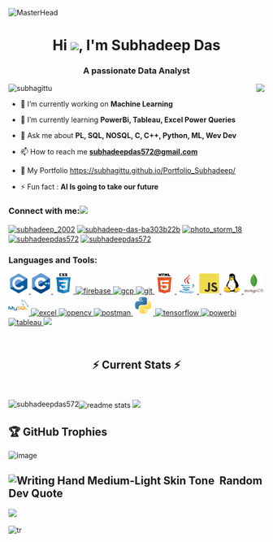 ![MasterHead](https://user-images.githubusercontent.com/74038190/225813708-98b745f2-7d22-48cf-9150-083f1b00d6c9.gif)
<h1 align="center">Hi <img src="https://media.giphy.com/media/hvRJCLFzcasrR4ia7z/giphy.gif" width="35">, I'm Subhadeep Das</h1>
<h3 align="center">A passionate Data Analyst</h3>

<img src="https://i.pinimg.com/originals/e8/f4/53/e8f453469a3ec97ecd354df465d73913.gif" align="right">

<p align="left"> <img src="https://komarev.com/ghpvc/?username=subhagittu&label=Profile%20views&color=0e75b6&style=flat" alt="subhagittu" /> </p>


- 🔭 I’m currently working on **Machine Learning**

- 🌱 I’m currently learning **PowerBi, Tableau, Excel Power Queries**

- 💬 Ask me about **PL, SQL, NOSQL, C, C++, Python, ML, Wev Dev**

- 📫 How to reach me **subhadeepdas572@gmail.com**

- 📄 My Portfolio https://subhagittu.github.io/Portfolio_Subhadeep/

- ⚡ Fun fact : **AI Is going to take our future**

<h3 align="left">Connect with me:<img src="https://raw.githubusercontent.com/ShahriarShafin/ShahriarShafin/main/Assets/handshake.gif" width=70></h3>
<p align="left">
<a href="https://x.com/SubhadeepD33904" target="blank"><img align="center" src="https://raw.githubusercontent.com/rahuldkjain/github-profile-readme-generator/master/src/images/icons/Social/twitter.svg" alt="subhadeep_2002" height="30" width="40" /></a>
<a href="https://www.linkedin.com/in/subhadeep-das-ba303b22b/" target="blank"><img align="center" src="https://raw.githubusercontent.com/rahuldkjain/github-profile-readme-generator/master/src/images/icons/Social/linked-in-alt.svg" alt="subhadeep-das-ba303b22b" height="30" width="40" /></a>
<a href="https://www.instagram.com/photo_storm_18/" target="blank"><img align="center" src="https://raw.githubusercontent.com/rahuldkjain/github-profile-readme-generator/master/src/images/icons/Social/instagram.svg" alt="photo_storm_18" height="30" width="40" /></a>
<a href="https://leetcode.com/u/subhadeepdas572/" target="blank"><img align="center" src="https://raw.githubusercontent.com/rahuldkjain/github-profile-readme-generator/master/src/images/icons/Social/leet-code.svg" alt="subhadeepdas572" height="30" width="40" /></a>
<a href="https://www.geeksforgeeks.org/user/subhadeepdas572/" target="blank"><img align="center" src="https://raw.githubusercontent.com/rahuldkjain/github-profile-readme-generator/master/src/images/icons/Social/geeks-for-geeks.svg" alt="subhadeepdas572" height="30" width="40" /></a>
</p>

<h3 align="left">Languages and Tools:</h3>
<p align="left"> <a href="https://www.cprogramming.com/" target="_blank" rel="noreferrer"> <img src="https://raw.githubusercontent.com/devicons/devicon/master/icons/c/c-original.svg" alt="c" width="40" height="40"/> </a> <a href="https://www.w3schools.com/cpp/" target="_blank" rel="noreferrer"> <img src="https://raw.githubusercontent.com/devicons/devicon/master/icons/cplusplus/cplusplus-original.svg" alt="cplusplus" width="40" height="40"/> </a> <a href="https://www.w3schools.com/css/" target="_blank" rel="noreferrer"> <img src="https://raw.githubusercontent.com/devicons/devicon/master/icons/css3/css3-original-wordmark.svg" alt="css3" width="40" height="40"/> </a> <a href="https://firebase.google.com/" target="_blank" rel="noreferrer"> <img src="https://www.vectorlogo.zone/logos/firebase/firebase-icon.svg" alt="firebase" width="40" height="40"/> </a> <a href="https://cloud.google.com" target="_blank" rel="noreferrer"> <img src="https://www.vectorlogo.zone/logos/google_cloud/google_cloud-icon.svg" alt="gcp" width="40" height="40"/> </a> <a href="https://git-scm.com/" target="_blank" rel="noreferrer"> <img src="https://www.vectorlogo.zone/logos/git-scm/git-scm-icon.svg" alt="git" width="40" height="40"/> </a> <a href="https://www.w3.org/html/" target="_blank" rel="noreferrer"> <img src="https://raw.githubusercontent.com/devicons/devicon/master/icons/html5/html5-original-wordmark.svg" alt="html5" width="40" height="40"/> </a> <a href="https://www.java.com" target="_blank" rel="noreferrer"> <img src="https://raw.githubusercontent.com/devicons/devicon/master/icons/java/java-original.svg" alt="java" width="40" height="40"/> </a> <a href="https://developer.mozilla.org/en-US/docs/Web/JavaScript" target="_blank" rel="noreferrer"> <img src="https://raw.githubusercontent.com/devicons/devicon/master/icons/javascript/javascript-original.svg" alt="javascript" width="40" height="40"/> </a>  <a href="https://www.linux.org/" target="_blank" rel="noreferrer"> <img src="https://raw.githubusercontent.com/devicons/devicon/master/icons/linux/linux-original.svg" alt="linux" width="40" height="40"/> </a> <a href="https://www.mongodb.com/" target="_blank" rel="noreferrer"> <img src="https://raw.githubusercontent.com/devicons/devicon/master/icons/mongodb/mongodb-original-wordmark.svg" alt="mongodb" width="40" height="40"/> </a> <a href="https://www.mysql.com/" target="_blank" rel="noreferrer"> <img src="https://raw.githubusercontent.com/devicons/devicon/master/icons/mysql/mysql-original-wordmark.svg" alt="mysql" width="40" height="40"/> </a> <a href="https://www.excel.com" target="_blank" rel="noreferrer"> <img src="https://cloud.githubusercontent.com/assets/8323767/3913733/eb6581c6-233a-11e4-8116-dfb45da52df0.png" alt="excel" width="40" height="40"/> </a><a href="https://opencv.org/" target="_blank" rel="noreferrer"> <img src="https://www.vectorlogo.zone/logos/opencv/opencv-icon.svg" alt="opencv" width="40" height="40"/> </a> <a href="https://postman.com" target="_blank" rel="noreferrer"> <img src="https://www.vectorlogo.zone/logos/getpostman/getpostman-icon.svg" alt="postman" width="40" height="40"/> </a> <a href="https://www.python.org" target="_blank" rel="noreferrer"> <img src="https://raw.githubusercontent.com/devicons/devicon/master/icons/python/python-original.svg" alt="python" width="40" height="40"/> </a>  <a href="https://www.tensorflow.org" target="_blank" rel="noreferrer"> <img src="https://www.vectorlogo.zone/logos/tensorflow/tensorflow-icon.svg" alt="tensorflow" width="40" height="40"/> </a> <a href="https://www.powerbi.com" target="_blank" rel="noreferrer"> <img src="https://github.com/microsoft/PowerBI-Icons/blob/main/PNG/Power-BI.png" alt="powerbi" width="40" height="40"/> </a> <a href="https://www.tableau.com" target="_blank" rel="noreferrer"> <img src="https://cloud.githubusercontent.com/assets/1724406/14420001/cfc72600-ffc9-11e5-8743-9b94ce8af254.png" alt="tableau" width="40" height="40"/> </a> <img src="https://skillicons.dev/icons?i=aws,terraform,idea,vscode,pycharm,anaconda,wordpress,matlab,sklearn,fastapi,stackoverflow"/></p>

<br/>
  <h2 align="center">⚡ Current Stats ⚡</h2>
<br>

<p><img align="left" src="https://github-readme-stats.vercel.app/api/top-langs?username=subhagittu&show_icons=true&locale=en&layout=compact&theme=nightowl" alt="subhadeepdas572" /></p>

<p align="left">
  <img width=390 src="https://github-readme-stats.vercel.app/api?username=subhagittu&show_icons=true&theme=react&rank_icon=github&border_radius=10" alt="readme stats" />
  <img width="48%" src="https://github-readme-streak-stats.herokuapp.com/?user=subhagittu&theme=nightowl" />
</p>

## 🏆 GitHub Trophies

<p align="left"> <img height="auto" src="https://github-profile-trophy.vercel.app/?username=subhagittu&theme=matrix&column=6&no-frame=false&no-bg=false&margin-w=19&margin-h=19" alt="image" /> </p>

<h2><img src="https://raw.githubusercontent.com/Tarikul-Islam-Anik/Animated-Fluent-Emojis/master/Emojis/Hand%20gestures/Writing%20Hand%20Medium-Light%20Skin%20Tone.png" alt="Writing Hand Medium-Light Skin Tone" width="35" height="35" />&nbsp;&nbsp;Random Dev Quote</h2>


![](https://quotes-github-readme.vercel.app/api?type=horizontal&theme=radical)

<p align="left"> <img width="900" height="110" src="https://readme-jokes.vercel.app/api" alt ="tr"/> </p>
